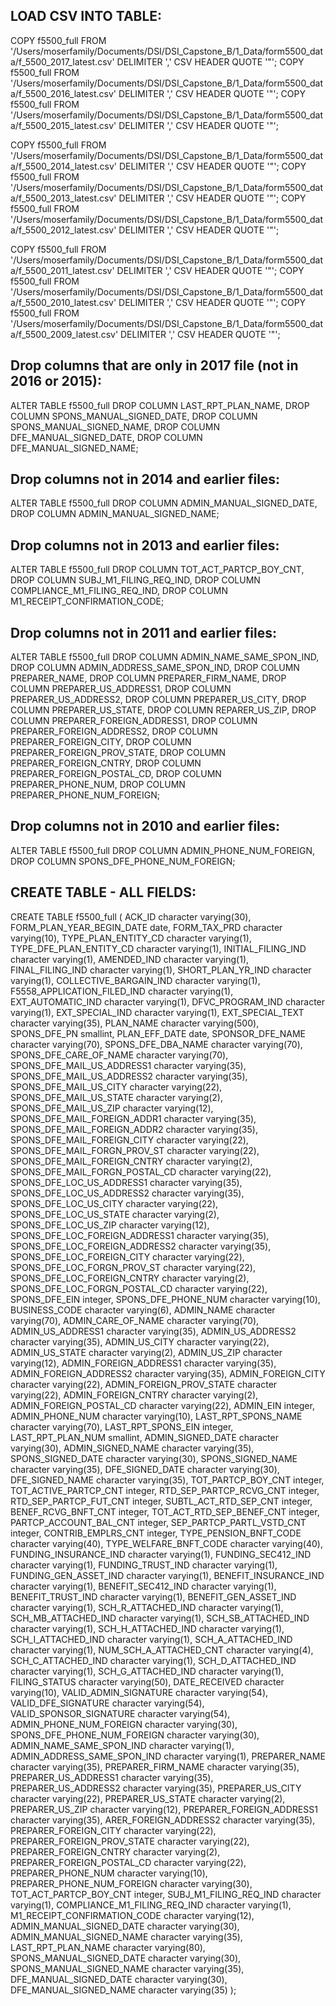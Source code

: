
## LOAD CSV INTO TABLE:

COPY f5500_full FROM '/Users/moserfamily/Documents/DSI/DSI_Capstone_B/1_Data/form5500_data/f_5500_2017_latest.csv' DELIMITER ',' CSV HEADER QUOTE '"';
COPY f5500_full FROM '/Users/moserfamily/Documents/DSI/DSI_Capstone_B/1_Data/form5500_data/f_5500_2016_latest.csv' DELIMITER ',' CSV HEADER QUOTE '"';
COPY f5500_full FROM '/Users/moserfamily/Documents/DSI/DSI_Capstone_B/1_Data/form5500_data/f_5500_2015_latest.csv' DELIMITER ',' CSV HEADER QUOTE '"';

COPY f5500_full FROM '/Users/moserfamily/Documents/DSI/DSI_Capstone_B/1_Data/form5500_data/f_5500_2014_latest.csv' DELIMITER ',' CSV HEADER QUOTE '"';
COPY f5500_full FROM '/Users/moserfamily/Documents/DSI/DSI_Capstone_B/1_Data/form5500_data/f_5500_2013_latest.csv' DELIMITER ',' CSV HEADER QUOTE '"';
COPY f5500_full FROM '/Users/moserfamily/Documents/DSI/DSI_Capstone_B/1_Data/form5500_data/f_5500_2012_latest.csv' DELIMITER ',' CSV HEADER QUOTE '"';

COPY f5500_full FROM '/Users/moserfamily/Documents/DSI/DSI_Capstone_B/1_Data/form5500_data/f_5500_2011_latest.csv' DELIMITER ',' CSV HEADER QUOTE '"';
COPY f5500_full FROM '/Users/moserfamily/Documents/DSI/DSI_Capstone_B/1_Data/form5500_data/f_5500_2010_latest.csv' DELIMITER ',' CSV HEADER QUOTE '"';
COPY f5500_full FROM '/Users/moserfamily/Documents/DSI/DSI_Capstone_B/1_Data/form5500_data/f_5500_2009_latest.csv' DELIMITER ',' CSV HEADER QUOTE '"';

## Drop columns that are only in 2017 file (not in 2016 or 2015):
ALTER TABLE f5500_full
DROP COLUMN LAST_RPT_PLAN_NAME,
DROP COLUMN SPONS_MANUAL_SIGNED_DATE,
DROP COLUMN SPONS_MANUAL_SIGNED_NAME,
DROP COLUMN DFE_MANUAL_SIGNED_DATE,
DROP COLUMN DFE_MANUAL_SIGNED_NAME;

## Drop columns not in 2014 and earlier files:
ALTER TABLE f5500_full
DROP COLUMN ADMIN_MANUAL_SIGNED_DATE,
DROP COLUMN ADMIN_MANUAL_SIGNED_NAME;

## Drop columns not in 2013 and earlier files:
ALTER TABLE f5500_full
DROP COLUMN TOT_ACT_PARTCP_BOY_CNT,
DROP COLUMN SUBJ_M1_FILING_REQ_IND,
DROP COLUMN COMPLIANCE_M1_FILING_REQ_IND,
DROP COLUMN M1_RECEIPT_CONFIRMATION_CODE;

## Drop columns not in 2011 and earlier files:
ALTER TABLE f5500_full
DROP COLUMN ADMIN_NAME_SAME_SPON_IND,
DROP COLUMN ADMIN_ADDRESS_SAME_SPON_IND,
DROP COLUMN PREPARER_NAME,
DROP COLUMN PREPARER_FIRM_NAME,
DROP COLUMN PREPARER_US_ADDRESS1,
DROP COLUMN PREPARER_US_ADDRESS2,
DROP COLUMN PREPARER_US_CITY,
DROP COLUMN PREPARER_US_STATE,
DROP COLUMN REPARER_US_ZIP,
DROP COLUMN PREPARER_FOREIGN_ADDRESS1,
DROP COLUMN PREPARER_FOREIGN_ADDRESS2,
DROP COLUMN PREPARER_FOREIGN_CITY,
DROP COLUMN PREPARER_FOREIGN_PROV_STATE,
DROP COLUMN PREPARER_FOREIGN_CNTRY,
DROP COLUMN PREPARER_FOREIGN_POSTAL_CD,
DROP COLUMN PREPARER_PHONE_NUM,
DROP COLUMN PREPARER_PHONE_NUM_FOREIGN;

## Drop columns not in 2010 and earlier files:
ALTER TABLE f5500_full
DROP COLUMN ADMIN_PHONE_NUM_FOREIGN,
DROP COLUMN SPONS_DFE_PHONE_NUM_FOREIGN;

## CREATE TABLE - ALL FIELDS:

CREATE TABLE f5500_full (
ACK_ID character varying(30),
FORM_PLAN_YEAR_BEGIN_DATE date,
FORM_TAX_PRD character varying(10),
TYPE_PLAN_ENTITY_CD character varying(1),
TYPE_DFE_PLAN_ENTITY_CD character varying(1),
INITIAL_FILING_IND character varying(1),
AMENDED_IND character varying(1),
FINAL_FILING_IND character varying(1),
SHORT_PLAN_YR_IND character varying(1),
COLLECTIVE_BARGAIN_IND character varying(1),
F5558_APPLICATION_FILED_IND character varying(1),
EXT_AUTOMATIC_IND character varying(1),
DFVC_PROGRAM_IND character varying(1),
EXT_SPECIAL_IND character varying(1),
EXT_SPECIAL_TEXT character varying(35),
PLAN_NAME character varying(500),
SPONS_DFE_PN smallint,
PLAN_EFF_DATE date,
SPONSOR_DFE_NAME character varying(70),
SPONS_DFE_DBA_NAME character varying(70),
SPONS_DFE_CARE_OF_NAME character varying(70),
SPONS_DFE_MAIL_US_ADDRESS1 character varying(35),
SPONS_DFE_MAIL_US_ADDRESS2 character varying(35),
SPONS_DFE_MAIL_US_CITY character varying(22),
SPONS_DFE_MAIL_US_STATE character varying(2),
SPONS_DFE_MAIL_US_ZIP character varying(12),
SPONS_DFE_MAIL_FOREIGN_ADDR1 character varying(35),
SPONS_DFE_MAIL_FOREIGN_ADDR2 character varying(35),
SPONS_DFE_MAIL_FOREIGN_CITY character varying(22),
SPONS_DFE_MAIL_FORGN_PROV_ST character varying(22),
SPONS_DFE_MAIL_FOREIGN_CNTRY character varying(2),
SPONS_DFE_MAIL_FORGN_POSTAL_CD character varying(22),
SPONS_DFE_LOC_US_ADDRESS1 character varying(35),
SPONS_DFE_LOC_US_ADDRESS2 character varying(35),
SPONS_DFE_LOC_US_CITY character varying(22),
SPONS_DFE_LOC_US_STATE character varying(2),
SPONS_DFE_LOC_US_ZIP character varying(12),
SPONS_DFE_LOC_FOREIGN_ADDRESS1 character varying(35),
SPONS_DFE_LOC_FOREIGN_ADDRESS2 character varying(35),
SPONS_DFE_LOC_FOREIGN_CITY character varying(22),
SPONS_DFE_LOC_FORGN_PROV_ST character varying(22),
SPONS_DFE_LOC_FOREIGN_CNTRY character varying(2),
SPONS_DFE_LOC_FORGN_POSTAL_CD character varying(22),
SPONS_DFE_EIN integer,
SPONS_DFE_PHONE_NUM character varying(10),
BUSINESS_CODE character varying(6),
ADMIN_NAME character varying(70),
ADMIN_CARE_OF_NAME character varying(70),
ADMIN_US_ADDRESS1 character varying(35),
ADMIN_US_ADDRESS2 character varying(35),
ADMIN_US_CITY character varying(22),
ADMIN_US_STATE character varying(2),
ADMIN_US_ZIP character varying(12),
ADMIN_FOREIGN_ADDRESS1 character varying(35),
ADMIN_FOREIGN_ADDRESS2 character varying(35),
ADMIN_FOREIGN_CITY character varying(22),
ADMIN_FOREIGN_PROV_STATE character varying(22),
ADMIN_FOREIGN_CNTRY character varying(2),
ADMIN_FOREIGN_POSTAL_CD character varying(22),
ADMIN_EIN integer,
ADMIN_PHONE_NUM character varying(10),
LAST_RPT_SPONS_NAME character varying(70),
LAST_RPT_SPONS_EIN integer,
LAST_RPT_PLAN_NUM smallint,
ADMIN_SIGNED_DATE character varying(30),
ADMIN_SIGNED_NAME character varying(35),
SPONS_SIGNED_DATE character varying(30),
SPONS_SIGNED_NAME character varying(35),
DFE_SIGNED_DATE character varying(30),
DFE_SIGNED_NAME character varying(35),
TOT_PARTCP_BOY_CNT integer,
TOT_ACTIVE_PARTCP_CNT integer,
RTD_SEP_PARTCP_RCVG_CNT integer,
RTD_SEP_PARTCP_FUT_CNT integer,
SUBTL_ACT_RTD_SEP_CNT integer,
BENEF_RCVG_BNFT_CNT integer,
TOT_ACT_RTD_SEP_BENEF_CNT integer,
PARTCP_ACCOUNT_BAL_CNT integer,
SEP_PARTCP_PARTL_VSTD_CNT integer,
CONTRIB_EMPLRS_CNT integer,
TYPE_PENSION_BNFT_CODE character varying(40),
TYPE_WELFARE_BNFT_CODE character varying(40),
FUNDING_INSURANCE_IND character varying(1),
FUNDING_SEC412_IND character varying(1),
FUNDING_TRUST_IND character varying(1),
FUNDING_GEN_ASSET_IND character varying(1),
BENEFIT_INSURANCE_IND character varying(1),
BENEFIT_SEC412_IND character varying(1),
BENEFIT_TRUST_IND character varying(1),
BENEFIT_GEN_ASSET_IND character varying(1),
SCH_R_ATTACHED_IND character varying(1),
SCH_MB_ATTACHED_IND character varying(1),
SCH_SB_ATTACHED_IND character varying(1),
SCH_H_ATTACHED_IND character varying(1),
SCH_I_ATTACHED_IND character varying(1),
SCH_A_ATTACHED_IND character varying(1),
NUM_SCH_A_ATTACHED_CNT character varying(4),
SCH_C_ATTACHED_IND character varying(1),
SCH_D_ATTACHED_IND character varying(1),
SCH_G_ATTACHED_IND character varying(1),
FILING_STATUS character varying(50),
DATE_RECEIVED character varying(10),
VALID_ADMIN_SIGNATURE character varying(54),
VALID_DFE_SIGNATURE character varying(54),
VALID_SPONSOR_SIGNATURE character varying(54),
ADMIN_PHONE_NUM_FOREIGN character varying(30),
SPONS_DFE_PHONE_NUM_FOREIGN character varying(30),
ADMIN_NAME_SAME_SPON_IND character varying(1),
ADMIN_ADDRESS_SAME_SPON_IND character varying(1),
PREPARER_NAME character varying(35),
PREPARER_FIRM_NAME character varying(35),
PREPARER_US_ADDRESS1 character varying(35),
PREPARER_US_ADDRESS2 character varying(35),
PREPARER_US_CITY character varying(22),
PREPARER_US_STATE character varying(2),
PREPARER_US_ZIP character varying(12),
PREPARER_FOREIGN_ADDRESS1 character varying(35),
ARER_FOREIGN_ADDRESS2 character varying(35),
PREPARER_FOREIGN_CITY character varying(22),
PREPARER_FOREIGN_PROV_STATE character varying(22),
PREPARER_FOREIGN_CNTRY character varying(2),
PREPARER_FOREIGN_POSTAL_CD character varying(22),
PREPARER_PHONE_NUM character varying(10),
PREPARER_PHONE_NUM_FOREIGN character varying(30),
TOT_ACT_PARTCP_BOY_CNT integer,
SUBJ_M1_FILING_REQ_IND character varying(1),
COMPLIANCE_M1_FILING_REQ_IND character varying(1),
M1_RECEIPT_CONFIRMATION_CODE character varying(12),
ADMIN_MANUAL_SIGNED_DATE character varying(30),
ADMIN_MANUAL_SIGNED_NAME character varying(35),
LAST_RPT_PLAN_NAME character varying(80),
SPONS_MANUAL_SIGNED_DATE character varying(30),
SPONS_MANUAL_SIGNED_NAME character varying(35),
DFE_MANUAL_SIGNED_DATE character varying(30),
DFE_MANUAL_SIGNED_NAME character varying(35)
);
